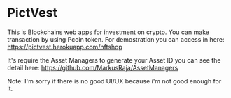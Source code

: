 # PictVest
This is Blockchains web apps for investment on crypto. You can make transaction by using Pcoin token. For demostration you can access in here: https://pictvest.herokuapp.com/nftshop

It's require the Asset Managers to generate your Asset ID you can see the detail here: https://github.com/MarkusRaja/AssetManagers

Note:
I'm sorry if there is no good UI/UX because i'm not good enough for it.
